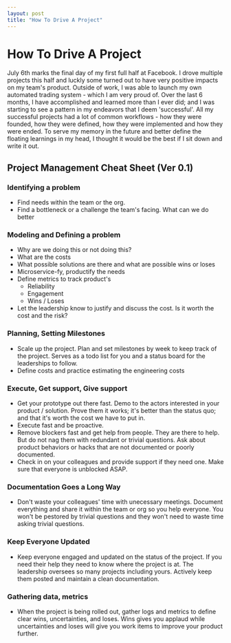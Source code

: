 ```yaml
---
layout: post
title: "How To Drive A Project"
---
```


# How To Drive A Project

July 6th marks the final day of my first full half at Facebook. I drove multiple projects this half and luckly some turned out to have very positive impacts on my team's product. Outside of work, I was able to launch my own automated trading system - which I am very proud of. Over the last 6 months, I have accomplished and learned more than I ever did; and I was starting to see a pattern in my endeavors that I deem 'successful'. All my successful projects had a lot of common workflows - how they were founded, how they were defined, how they were implemented and how they were ended. To serve my memory in the future and better define the floating learnings in my head, I thought it would be the best if I sit down and write it out.

## Project Management Cheat Sheet (Ver 0.1)

### Identifying a problem

- Find needs within the team or the org.
- Find a bottleneck or a challenge the team's facing. What can we do better


### Modeling and Defining a problem
- Why are we doing this or not doing this?
- What are the costs
- What possible solutions are there and what are possible wins or loses
- Microservice-fy, productify the needs
- Define metrics to track product's
    - Reliability
    - Engagement
    - Wins / Loses
- Let the leadership know to justify and discuss the cost. Is it worth the cost and the risk?


### Planning, Setting Milestones
- Scale up the project. Plan and set milestones by week to keep track of the project. Serves as a todo list for you and a status board for the leaderships to follow.
- Define costs and practice estimating the engineering costs


### Execute, Get support, Give support
- Get your prototype out there fast. Demo to the actors interested in your product / solution. Prove them it works; it's better than the status quo; and that it's worth the cost we have to put in.
- Execute fast and be proactive.
- Remove blockers fast and get help from people. They are there to help. But do not nag them with redundant or trivial questions. Ask about product behaviors or hacks that are not documented or poorly documented.
- Check in on your colleagues and provide support if they need one. Make sure that everyone is unblocked ASAP.


### Documentation Goes a Long Way
- Don't waste your colleagues' time with unecessary meetings. Document everything and share it within the team or org so you help everyone. You won't be pestored by trivial questions and they won't need to waste time asking trivial questions.

### Keep Everyone Updated
- Keep everyone engaged and updated on the status of the project. If you need their help they need to know where the project is at. The leadership oversees so many projects including yours. Actively keep them posted and maintain a clean documentation.

### Gathering data, metrics
- When the project is being rolled out, gather logs and metrics to define clear wins, uncertainties, and loses. Wins gives you applaud while uncertainties and loses will give you work items to improve your product further.